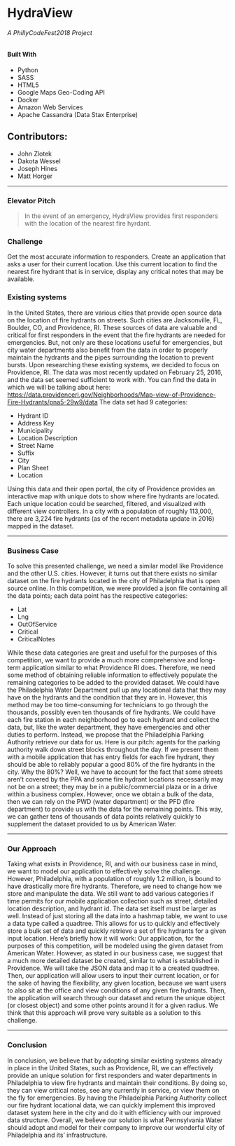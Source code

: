# **HydraView**

######  A PhillyCodeFest2018 Project

####  Built With
* Python  
* SASS
* HTML5
* Google Maps Geo-Coding API
* Docker
* Amazon Web Services
* Apache Cassandra (Data Stax Enterprise)


## Contributors:
* John Zlotek
* Dakota Wessel
* Joseph Hines
* Matt Horger

***

### Elevator Pitch
> In the event of an emergency, HydraView provides first responders with the location of the nearest fire hyrdant.

### Challenge

Get the most accurate information to responders. Create an application that asks a user for their current location. Use this current location to find the nearest fire hydrant that is in service, display any critical notes that may be available.

### Existing systems

In the United States, there are various cities that provide open source data on the location of fire hydrants on streets. Such cities are Jacksonville, FL, Boulder, CO, and Providence, RI. These sources of data are valuable and critical for first responders in the event that the fire hydrants are needed for emergencies. But, not only are these locations useful for emergencies, but city water departments also benefit from the data in order to properly maintain the hydrants and the pipes surrounding the location to prevent bursts. 
Upon researching these existing systems, we decided to focus on Providence, RI. The data was most recently updated on February 25, 2016, and the data set seemed sufficient to work with. You can find the data in which we will be talking about here: https://data.providenceri.gov/Neighborhoods/Map-view-of-Providence-Fire-Hydrants/pna5-29w9/data
The data set had 9 categories:

* Hydrant ID
* Address Key
* Municipality
* Location Description
* Street Name
* Suffix
* City
* Plan Sheet
* Location

Using this data and their open portal, the city of Providence provides an interactive map with unique dots to show where fire hydrants are located. Each unique location could be searched, filtered, and visualized with different view controllers. In a city with a population of roughly 113,000, there are 3,224 fire hydrants (as of the recent metadata update in 2016) mapped in the dataset. 

***

### Business Case

To solve this presented challenge, we need a similar model like Providence and the other U.S. cities. However, it turns out that there exists no similar dataset on the fire hydrants located in the city of Philadelphia that is open source online. In this competition, we were provided a json file containing all the data points; each data point has the respective categories:

* Lat
* Lng
* OutOfService
* Critical
* CriticalNotes

While these data categories are great and useful for the purposes of this competition, we want to provide a much more comprehensive and long-term application similar to what Providence RI does. Therefore, we need some method of obtaining reliable information to effectively populate the remaining categories to be added to the provided dataset. We could have the Philadelphia Water Department pull up any locational data that they may have on the hydrants and the condition that they are in. However, this method may be too time-consuming for technicians to go through the thousands, possibly even ten thousands of fire hydrants. We could have each fire station in each neighborhood go to each hydrant and collect the data, but, like the water department, they have emergencies and other duties to perform.
Instead, we propose that the Philadelphia Parking Authority retrieve our data for us. Here is our pitch: agents for the parking authority walk down street blocks throughout the day. If we present them with a mobile application that has entry fields for each fire hydrant, they should be able to reliably popular a good 80% of the fire hydrants in the city.  Why the 80%? Well, we have to account for the fact that some streets aren’t covered by the PPA and some fire hydrant locations necessarily may not be on a street; they may be in a public/commercial plaza or in a drive within a business complex. However, once we obtain a bulk of the data, then we can rely on the PWD (water department) or the PFD (fire department) to provide us with the data for the remaining points. This way, we can gather tens of thousands of data points relatively quickly to supplement the dataset provided to us by American Water.


***

### Our Approach

Taking what exists in Providence, RI, and with our business case in mind, we want to model our application to effectively solve the challenge. However, Philadelphia, with a population of roughly 1.2 million, is bound to have drastically more fire hydrants. Therefore, we need to change how we store and manipulate the data. We still want to add various categories if time permits for our mobile application collection such as street, detailed location description, and hydrant id.
The data set itself must be larger as well. Instead of just storing all the data into a hashmap table, we want to use a data type called a quadtree. This allows for us to quickly and effectively store a bulk set of data and quickly retrieve a set of fire hydrants for a given input location. Here’s briefly how it will work:
Our application, for the purposes of this competition, will be modeled using the given dataset from American Water. However, as stated in our business case, we suggest that a much more detailed dataset be created, similar to what is established in Providence. We will take the JSON data and map it to a created quadtree. Then, our application will allow users to input their current location, or for the sake of having the flexibility, any given location, because we want users to also sit at the office and view conditions of any given fire hydrants. Then, the application will search through our dataset and return the unique object (or closest object) and some other points around it for a given radius. We think that this approach will prove very suitable as a solution to this challenge.

***

### Conclusion

In conclusion, we believe that by adopting similar existing systems already in place in the United States, such as Providence, RI, we can effectively provide an unique solution for first responders and water departments in Philadelphia to view fire hydrants and maintain their conditions. By doing so, they can view critical notes, see any currently in service, or view them on the fly for emergencies. By having the Philadelphia Parking Authority collect our fire hydrant locational data, we can quickly implement this improved dataset system here in the city and do it with efficiency with our improved data structure. Overall, we believe our solution is what Pennsylvania Water should adopt and model for their company to improve our wonderful city of Philadelphia and its’ infrastructure.